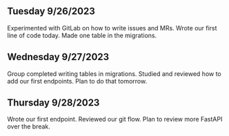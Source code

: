 ## Tuesday 9/26/2023

Experimented with GitLab on how to write issues and MRs. Wrote our first line of code today. Made one table in the migrations.

## Wednesday 9/27/2023

Group completed writing tables in migrations. Studied and reviewed how to add our first endpoints. Plan to do that tomorrow.

## Thursday 9/28/2023

Wrote our first endpoint. Reviewed our git flow. Plan to review more FastAPI over the break.
